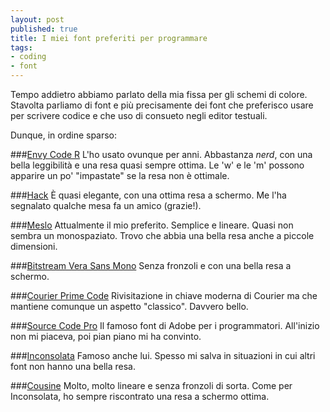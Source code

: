 ```yaml
---
layout: post
published: true
title: I miei font preferiti per programmare
tags:
- coding
- font
---
```


Tempo addietro abbiamo parlato della mia fissa per gli schemi di colore. Stavolta parliamo di font e più precisamente dei font che preferisco usare per scrivere codice e che uso di consueto negli editor testuali.

Dunque, in ordine sparso:

###[Envy Code R](https://damieng.com/envy-code-r "Envy Code R")
L'ho usato ovunque per anni. Abbastanza _nerd_, con una bella leggibilità e una resa quasi sempre ottima. Le 'w' e le 'm' possono apparire un po' "impastate" se la resa non è ottimale.

###[Hack](http://sourcefoundry.org/hack/)
È quasi elegante, con una ottima resa a schermo. Me l'ha segnalato qualche mesa fa un amico (grazie!).

###[Meslo](https://github.com/andreberg/Meslo-Font "Meslo")
Attualmente il mio preferito. Semplice e lineare. Quasi non sembra un monospaziato. Trovo che abbia una bella resa anche a piccole dimensioni.

###[Bitstream Vera Sans Mono](http://www.fontsquirrel.com/fonts/Bitstream-Vera-Sans-Mono "Bitstream-Vera-Sans-Mono")
Senza fronzoli e con una bella resa a schermo.

###[Courier Prime Code](http://quoteunquoteapps.com/courierprime/ "Courier Prime Code")
Rivisitazione in chiave moderna di Courier ma che mantiene comunque un aspetto "classico". Davvero bello.

###[Source Code Pro](https://github.com/adobe-fonts/source-code-pro "Source Code Pro")
Il famoso font di Adobe per i programmatori. All'inizio non mi piaceva, poi pian piano mi ha convinto.

###[Inconsolata](http://www.levien.com/type/myfonts/inconsolata.html "Inconsolata")
Famoso anche lui. Spesso mi salva in situazioni in cui altri font non hanno una bella resa.

###[Cousine](http://www.fontsquirrel.com/fonts/cousine "Cousine")
Molto, molto lineare e senza fronzoli di sorta. Come per Inconsolata, ho sempre riscontrato una resa a schermo ottima.
